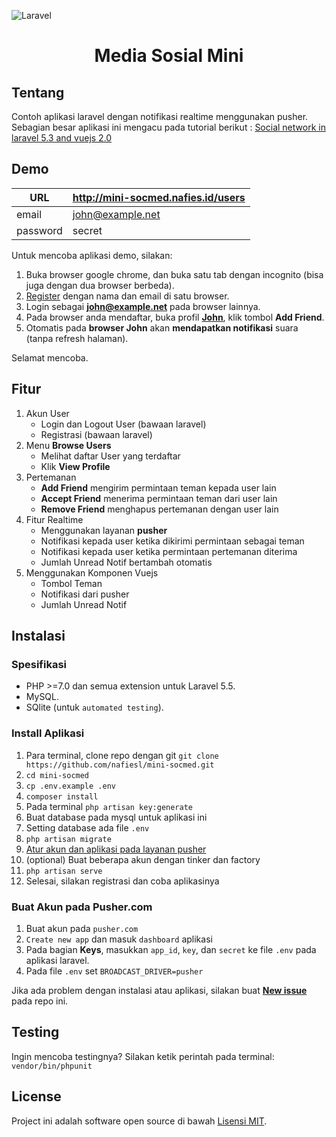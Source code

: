 ![Laravel](https://laravel.com/assets/img/components/logo-laravel.svg)

<h1 align="center">Media Sosial Mini</h1>

## Tentang

Contoh aplikasi laravel dengan notifikasi realtime menggunakan pusher. Sebagian besar aplikasi ini mengacu pada tutorial berikut : [Social network in laravel 5.3 and vuejs 2.0](https://www.youtube.com/playlist?list=PLZAiN3wmUtzV1eI7mAxERQaE2LkyA5Nh6)

## Demo

| URL | http://mini-socmed.nafies.id/users |
| --- | --- |
| email | john@example.net |
| password | secret |

Untuk mencoba aplikasi demo, silakan:
1. Buka browser google chrome, dan buka satu tab dengan incognito (bisa juga dengan dua browser berbeda).
2. [Register](http://mini-socmed.nafies.id/register) dengan nama dan email di satu browser.
3. Login sebagai **john@example.net** pada browser lainnya.
4. Pada browser anda mendaftar, buka profil [**John**](http://mini-socmed.nafies.id/users/2), klik tombol **Add Friend**.
5. Otomatis pada **browser John** akan **mendapatkan notifikasi** suara (tanpa refresh halaman).

Selamat mencoba.

## Fitur

1. Akun User
    - Login dan Logout User (bawaan laravel)
    - Registrasi (bawaan laravel)
2. Menu **Browse Users**
    - Melihat daftar User yang terdaftar
    - Klik **View Profile**
3. Pertemanan
    - **Add Friend** mengirim permintaan teman kepada user lain
    - **Accept Friend** menerima permintaan teman dari user lain
    - **Remove Friend** menghapus pertemanan dengan user lain
3. Fitur Realtime
    - Menggunakan layanan **pusher**
    - Notifikasi kepada user ketika dikirimi permintaan sebagai teman
    - Notifikasi kepada user ketika permintaan pertemanan diterima
    - Jumlah Unread Notif bertambah otomatis
4. Menggunakan Komponen Vuejs
    - Tombol Teman
    - Notifikasi dari pusher
    - Jumlah Unread Notif

## Instalasi

### Spesifikasi
- PHP >=7.0 dan semua extension untuk Laravel 5.5.
- MySQL.
- SQlite (untuk `automated testing`).

### Install Aplikasi
1. Para terminal, clone repo dengan git `git clone https://github.com/nafiesl/mini-socmed.git`
2. `cd mini-socmed`
3. `cp .env.example .env`
4. `composer install`
5. Pada terminal `php artisan key:generate`
6. Buat database pada mysql untuk aplikasi ini
7. Setting database ada file `.env`
8. `php artisan migrate`
9. [Atur akun dan aplikasi pada layanan pusher](#buat-akun-pada-pushercom)
10. (optional) Buat beberapa akun dengan tinker dan factory
11. `php artisan serve`
12. Selesai, silakan registrasi dan coba aplikasinya

### Buat Akun pada Pusher.com
1. Buat akun pada `pusher.com`
2. `Create new app` dan masuk `dashboard` aplikasi
3. Pada bagian **Keys**, masukkan `app_id`, `key`, dan `secret` ke file `.env` pada aplikasi laravel.
4. Pada file `.env` set `BROADCAST_DRIVER=pusher`

Jika ada problem dengan instalasi atau aplikasi, silakan buat [**New issue**](https://github.com/nafiesl/mini-socmed/issues) pada repo ini.

## Testing
Ingin mencoba testingnya? Silakan ketik perintah pada terminal: `vendor/bin/phpunit`

## License

Project ini adalah software open source di bawah [Lisensi MIT](LICENSE).